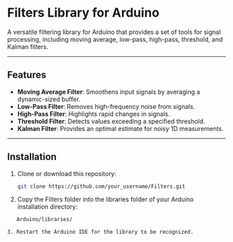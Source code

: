 # Filters Library for Arduino

A versatile filtering library for Arduino that provides a set of tools for signal processing, including moving average, low-pass, high-pass, threshold, and Kalman filters.

---

## Features

- **Moving Average Filter**: Smoothens input signals by averaging a dynamic-sized buffer.
- **Low-Pass Filter**: Removes high-frequency noise from signals.
- **High-Pass Filter**: Highlights rapid changes in signals.
- **Threshold Filter**: Detects values exceeding a specified threshold.
- **Kalman Filter**: Provides an optimal estimate for noisy 1D measurements.

---

## Installation

1. Clone or download this repository:
   ```bash
   git clone https://github.com/your_username/Filters.git
2. Copy the Filters folder into the libraries folder of your Arduino installation directory:
```bash
   Arduino/libraries/

3. Restart the Arduino IDE for the library to be recognized.
